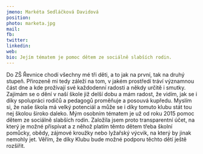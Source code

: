 ```yaml
---
jmeno: Markéta Sedláčková Davidová
position: 
photo: marketa.jpg
mail: 
fb: 
twitter: 
linkedin: 
web: 
bio: Jejím tématem je pomoc dětem ze sociálně slabších rodin.
---
```

Do ZŠ Řevnice chodí všechny mé tři děti, a to jak na první, tak na druhý stupeň. Přirozeně mi tedy záleží na tom, v jakém prostředí tráví významnou část dne a kde prožívají své každodenní radosti a někdy určitě i smutky. Zajímám se o dění v naší škole již delší dobu a mám radost, že vidím, jak se i díky spolupráci rodičů a pedagogů proměňuje a posouvá kupředu. Myslím si, že naše škola má velký potenciál a může se i díky tomuto klubu stát tou nej školou široko daleko. Mým osobním tématem je už od roku 2015 pomoc dětem ze sociálně slabších rodin. Založila jsem proto transparentní účet, na který je možné přispívat a z něhož platím těmto dětem třeba školní pomůcky, obědy, zájmové kroužky nebo lyžařský výcvik, na který by jinak nemohly jet. Věřím, že díky Klubu bude možné podporu těchto dětí ještě rozšířit.

